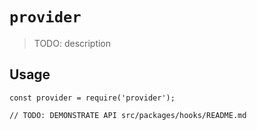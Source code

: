 # `provider`

> TODO: description

## Usage

```
const provider = require('provider');

// TODO: DEMONSTRATE API src/packages/hooks/README.md
```
